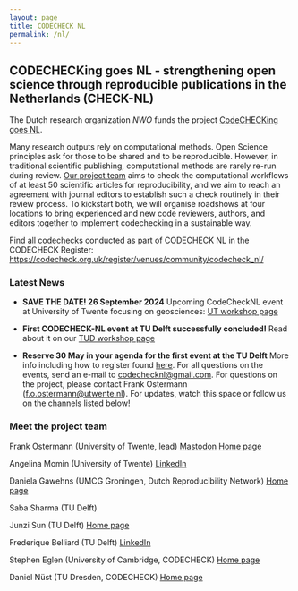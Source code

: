 ```yaml
---
layout: page
title: CODECHECK NL
permalink: /nl/
---
```


## CODECHECKing goes NL - strengthening open science through reproducible publications in the Netherlands (CHECK-NL)

The Dutch research organization *NWO* funds the project [CodeCHECKing goes NL](https://www.nwo.nl/projecten/osf232063).

Many research outputs rely on computational methods.
Open Science principles ask for those to be shared and to be reproducible.
However, in traditional scientific publishing, computational methods are rarely re-run during review.
[Our project team](#meet-the-project-team) aims to check the computational workflows of at least 50 scientific articles for reproducibility, and we aim to reach an agreement with journal editors to establish such a check routinely in their review process.
To kickstart both, we will organise roadshows at four locations to bring experienced and new code reviewers, authors, and editors together to implement codechecking in a sustainable way.

Find all codechecks conducted as part of CODECHECK NL in the CODECHECK Register: <https://codecheck.org.uk/register/venues/community/codecheck_nl/>

### Latest News

- **SAVE THE DATE! 26 September 2024** Upcoming CodeCheckNL event at University of Twente focusing on geosciences: [UT workshop page](https://codecheck.org.uk/nl-workshop2/)

- **First CODECHECK-NL event at TU Delft successfully concluded!** Read about it on our [TUD workshop page](https://codecheck.org.uk/nl-workshop1/)

- **Reserve 30 May in your agenda for the first event  at the TU Delft** More info including how to register found [here](https://codecheck.org.uk/nl-workshop1/). For all questions on the events, send an e-mail to codechecknl@gmail.com. For questions on the project, please contact Frank Ostermann (f.o.ostermann@utwente.nl). For updates, watch this space or follow us on the channels listed below!

### Meet the project team

Frank Ostermann (University of Twente, lead)
[Mastodon](https://mstdn.social/@f_ostermann)
[Home page](https://research.utwente.nl/en/persons/frank-ostermann)

Angelina Momin (University of Twente)
[LinkedIn](https://www.linkedin.com/in/angelina-momin)

Daniela Gawehns (UMCG Groningen, Dutch Reproducibility Network)
[Home page](https://danielagawehns.github.io/)

Saba Sharma (TU Delft)

Junzi Sun (TU Delft)
[Home page](https://junzis.com/)

Frederique Belliard (TU Delft)
[LinkedIn](https://www.linkedin.com/in/fredbelliard/)

Stephen Eglen (University of Cambridge, CODECHECK)
[Home page](https://sje30.github.io)

Daniel Nüst (TU Dresden, CODECHECK)
[Home page](https://nordholmen.net/)
